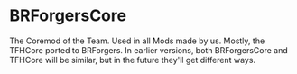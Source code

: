 # BRForgersCore
The Coremod of the Team. Used in all Mods made by us. Mostly, the TFHCore ported to BRForgers.
In earlier versions, both BRForgersCore and TFHCore will be similar, but in the future they'll get different ways.
